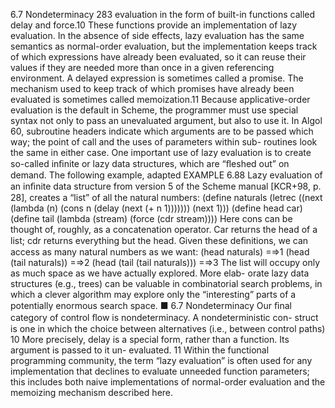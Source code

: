 6.7 Nondeterminacy
283
evaluation in the form of built-in functions called delay and force.10 These
functions provide an implementation of lazy evaluation. In the absence of side
effects, lazy evaluation has the same semantics as normal-order evaluation, but
the implementation keeps track of which expressions have already been evaluated,
so it can reuse their values if they are needed more than once in a given referencing
environment.
A delayed expression is sometimes called a promise. The mechanism used
to keep track of which promises have already been evaluated is sometimes called
memoization.11 Because applicative-order evaluation is the default in Scheme, the
programmer must use special syntax not only to pass an unevaluated argument,
but also to use it. In Algol 60, subroutine headers indicate which arguments are
to be passed which way; the point of call and the uses of parameters within sub-
routines look the same in either case.
One important use of lazy evaluation is to create so-called inﬁnite or lazy data
structures, which are “ﬂeshed out” on demand. The following example, adapted
EXAMPLE 6.88
Lazy evaluation of an
inﬁnite data structure
from version 5 of the Scheme manual [KCR+98, p. 28], creates a “list” of all the
natural numbers:
(define naturals
(letrec ((next (lambda (n) (cons n (delay (next (+ n 1)))))))
(next 1)))
(define head car)
(define tail (lambda (stream) (force (cdr stream))))
Here cons can be thought of, roughly, as a concatenation operator. Car returns
the head of a list; cdr returns everything but the head. Given these deﬁnitions,
we can access as many natural numbers as we want:
(head naturals)
=⇒1
(head (tail naturals))
=⇒2
(head (tail (tail naturals)))
=⇒3
The list will occupy only as much space as we have actually explored. More elab-
orate lazy data structures (e.g., trees) can be valuable in combinatorial search
problems, in which a clever algorithm may explore only the “interesting” parts
of a potentially enormous search space.
■
6.7
Nondeterminacy
Our ﬁnal category of control ﬂow is nondeterminacy. A nondeterministic con-
struct is one in which the choice between alternatives (i.e., between control paths)
10 More precisely, delay is a special form, rather than a function. Its argument is passed to it un-
evaluated.
11 Within the functional programming community, the term “lazy evaluation” is often used for any
implementation that declines to evaluate unneeded function parameters; this includes both naive
implementations of normal-order evaluation and the memoizing mechanism described here.
